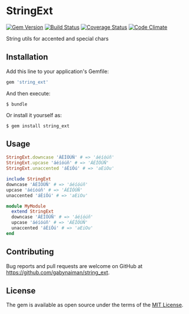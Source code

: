 # StringExt

[![Gem Version](https://badge.fury.io/rb/string_ext.svg)](https://rubygems.org/gems/string_ext)
[![Build Status](https://travis-ci.org/gabynaiman/string_ext.svg?branch=master)](https://travis-ci.org/gabynaiman/string_ext)
[![Coverage Status](https://coveralls.io/repos/github/gabynaiman/string_ext/badge.svg?branch=master)](https://coveralls.io/github/gabynaiman/string_ext?branch=master)
[![Code Climate](https://codeclimate.com/github/gabynaiman/string_ext.svg)](https://codeclimate.com/github/gabynaiman/string_ext)

String utils for accented and special chars

## Installation

Add this line to your application's Gemfile:

```ruby
gem 'string_ext'
```

And then execute:

    $ bundle

Or install it yourself as:

    $ gem install string_ext

## Usage

```ruby
StringExt.downcase 'ÁÉÍÓÚÑ' # => 'áéíóúñ'
StringExt.upcase 'áéíóúñ' # => 'ÁÉÍÓÚÑ'
StringExt.unaccented 'áÉíÓú' # => 'aEiOu'
```

```ruby
include StringExt
downcase 'ÁÉÍÓÚÑ' # => 'áéíóúñ'
upcase 'áéíóúñ' # => 'ÁÉÍÓÚÑ'
unaccented 'áÉíÓú' # => 'aEiOu'
```

```ruby
module MyModule
  extend StringExt
  downcase 'ÁÉÍÓÚÑ' # => 'áéíóúñ'
  upcase 'áéíóúñ' # => 'ÁÉÍÓÚÑ'
  unaccented 'áÉíÓú' # => 'aEiOu'
end
```

## Contributing

Bug reports and pull requests are welcome on GitHub at https://github.com/gabynaiman/string_ext.

## License

The gem is available as open source under the terms of the [MIT License](http://opensource.org/licenses/MIT).
